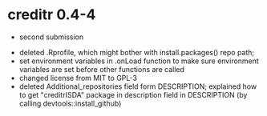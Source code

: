 # creditr 0.4-4

* second submission

- deleted .Rprofile, which might bother with install.packages() repo path;
- set environment variables in .onLoad function to make sure environment
  variables are set before other functions are called
- changed license from MIT to GPL-3
- deleted Additional_repositories field form DESCRIPTION; explained how to get
  "creditrISDA" package in description field in DESCRIPTION (by calling
  devtools::install_github) 
